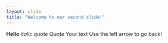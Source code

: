 ```yaml
---
layout: slide
title: "Welcome to our second slide!"
---
```

**Hello** _italic_ *quote Quote* Your text
Use the left arrow to go back!
